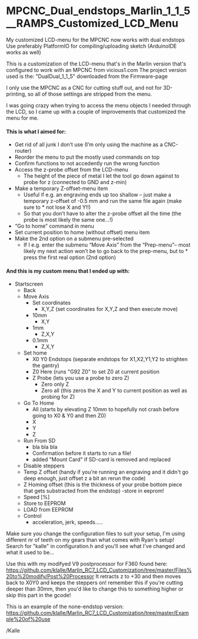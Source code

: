 # MPCNC_Dual_endstops_Marlin_1_1_5__RAMPS_Customized_LCD_Menu
My customized LCD-menu for the MPCNC now works with dual endstops
Use preferably PlatformIO for compiling/uploading sketch (ArduinoIDE works as well)

This is a customization of the LCD-menu that's in the Marlin version that's configured to work with an MPCNC from vicious1.com
The project version used is the: "DualDual_1_1_5" downloaded from the Firmware-page

I only use the MPCNC as a CNC for cutting stuff out, and not for 3D-printing, so all of those settings are stripped from the menu. 

I was going crazy when trying to access the menu objects I needed through the LCD, so I came up with a couple of improvements that customized the menu for me.

#### This is what I aimed for:

* Get rid of all junk I don’t use (I’m only using the machine as a CNC-router)
* Reorder the menu to put the mostly used commands on top
* Confirm functions to not accedently run the wrong function
* Access the z-probe offset from the LCD-menu
  * The height of the piece of metal I let the tool go down against to probe for z (connected to GND and z-min)
* Make a temporary Z-offset-menu item
  * Useful if e.g. an engraving ends up too shallow – just make a temporary z-offset of -0.5 mm and run the same file again (make sure to * not lose X and Y!!)
  * So that you don’t have to alter the z-probe offset all the time (the probe is most likely the same one...!)
* “Go to home” command in menu
* Set current position to home (without offset) menu item
* Make the 2nd option on a submenu pre-selected
  * If I e.g. enter the submenu “Move Axis” from the “Prep-menu”– most likely my next action won’t be to go back to the prep-menu, but to * press the first real option (2nd option)

#### And this is my custom menu that I ended up with: <br>
* Startscreen
  * Back
  * Move Axis
    * Set coordinates 
      * X,Y,Z (set coordinates for X,Y,Z and then execute move)
    * 10mm 
      * X,Y
    * 1mm 
      * Z,X,Y
    * 0.1mm 
      * Z,X,Y
  * Set home
    * X0 Y0 Endstops (separate endstops for X1,X2,Y1,Y2 to strighten the gantry)
    * Z0 Here (runs "G92 Z0" to set Z0 at current position
    * Z Probe (lets you use a probe to zero Z)
      * Zero only Z
      * Zero all (this zeros the X and Y to current position as well as probing for Z)
  * Go To Home
    * All (starts by elevating Z 10mm to hopefully not crash before going to X0 & Y0 and then Z0) 
    * X
    * Y
    * Z
  * Run From SD
    * bla bla bla 
    * Confirmation before it starts to run a file!
    * added "Mount Card" if SD-card is removed and replaced
  * Disable steppers
  * Temp Z offset (handy if you're running an engraving and it didn't go deep enough, just offset z a bit an rerun the code)
  * Z Homing offset (this is the thickness of your probe bottom piece that gets substracted from the endstop) -store in eeprom!
  * Speed [%]
  * Store to EEPROM
  * LOAD from EEPROM
  * Control
    * acceleration, jerk, speeds.....

Make sure you change the configuration files to suit your setup, I'm using different nr of teeth on my gears than what comes with Ryan's setup! Search for "kalle" in configuration.h and you'll see what I've changed and what it used to be... 

Use this with my modifyed V9 postprocessor for F360 found here: https://github.com/klalle/Marlin_RC7_LCD_Customization/tree/master/Files%20to%20modify/Post%20Processor 
It retracts z to +30 and then moves back to X0Y0 and keeps the steppers on!
remember this if you're cutting deeper than 30mm, then you'd like to change this to something higher or skip this part in the gcode!

This is an example of the none-endstop version: 
https://github.com/klalle/Marlin_RC7_LCD_Customization/tree/master/Example%20of%20use

/Kalle
